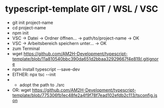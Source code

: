 # typescript-template GIT / WSL / VSC

* git init project-name
* cd project-name
* npm init
* VSC -> Datei -> Ordner öffnen... -> path/to/project-name -> OK
* VSC -> Arbeitsbereich speichern unter... -> OK
* zum Terminal
* wget https://github.com/AM2H-Development/typescript-template/blob/11a810540bbc390da651d2bbaa32929667f4e819/.gitignore
* npm install typescript --save-dev
* EITHER: npx tsc --init
* * adopt the path to ./src
* OR: wget https://github.com/AM2H-Development/typescript-template/blob/775306fb1ec48fe2a4f9f78f7ead102efdb2c113/tsconfig.json
